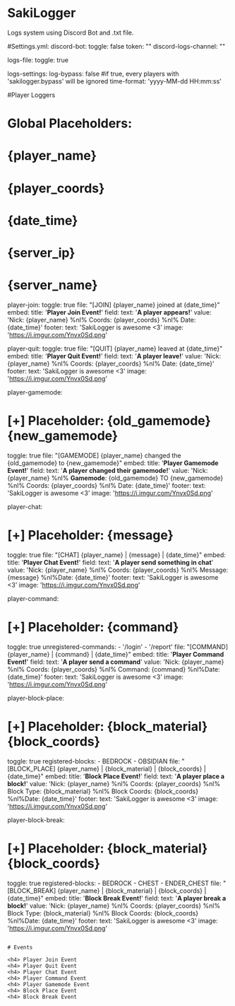 # SakiLogger
Logs system using Discord Bot and .txt file.

#Settings.yml:
discord-bot:
  toggle: false
  token: ""
  discord-logs-channel: ""

logs-file:
  toggle: true

logs-settings:
  log-bypass: false #if true, every players with 'sakilogger.bypass' will be ignored
  time-format: 'yyyy-MM-dd HH:mm:ss'

#Player Loggers

# Global Placeholders:
# {player_name}
# {player_coords}
# {date_time}
# {server_ip}
# {server_name}

player-join:
  toggle: true
  file: "[JOIN] {player_name} joined at {date_time}"
  embed:
    title: '**Player Join Event!**'
    field:
      text: '**A player appears!**'
      value: 'Nick: {player_name} %nl% Coords: {player_coords} %nl% Date: {date_time}'
    footer:
      text: 'SakiLogger is awesome <3'
      image: 'https://i.imgur.com/Ynvx0Sd.png'

player-quit:
  toggle: true
  file: "[QUIT] {player_name} leaved at {date_time}"
  embed:
    title: '**Player Quit Event!**'
    field:
      text: '**A player leave!**'
      value: 'Nick: {player_name} %nl% Coords: {player_coords} %nl% Date: {date_time}'
    footer:
      text: 'SakiLogger is awesome <3'
      image: 'https://i.imgur.com/Ynvx0Sd.png'

player-gamemode:
  # [+] Placeholder: {old_gamemode} {new_gamemode}
  toggle: true
  file: "[GAMEMODE] {player_name} changed the {old_gamemode} to {new_gamemode}"
  embed:
    title: '**Player Gamemode Event!**'
    field:
      text: '**A player changed their gamemode!**'
      value: 'Nick: {player_name} %nl% **Gamemode**: {old_gamemode} TO {new_gamemode} %nl% Coords: {player_coords} %nl% Date: {date_time}'
    footer:
      text: 'SakiLogger is awesome <3'
      image: 'https://i.imgur.com/Ynvx0Sd.png'

player-chat:
  # [+] Placeholder: {message}
  toggle: true
  file: "[CHAT] {player_name} | {message} | {date_time}"
  embed:
    title: '**Player Chat Event!**'
    field:
      text: '**A player send something in chat**'
      value: 'Nick: {player_name} %nl% Coords: {player_coords} %nl% Message: {message} %nl%Date: {date_time}'
    footer:
      text: 'SakiLogger is awesome <3'
      image: 'https://i.imgur.com/Ynvx0Sd.png'

player-command:
  # [+] Placeholder: {command}
  toggle: true
  unregistered-commands:
    - '/login'
    - '/report'
  file: "[COMMAND] {player_name} | {command} | {date_time}"
  embed:
    title: '**Player Command Event!**'
    field:
      text: '**A player send a command**'
      value: 'Nick: {player_name} %nl% Coords: {player_coords} %nl% Command: {command} %nl%Date: {date_time}'
    footer:
      text: 'SakiLogger is awesome <3'
      image: 'https://i.imgur.com/Ynvx0Sd.png'

player-block-place:
  # [+] Placeholder: {block_material} {block_coords}
  toggle: true
  registered-blocks:
    - BEDROCK
    - OBSIDIAN
  file: "[BLOCK_PLACE] {player_name} | {block_material} | {block_coords} | {date_time}"
  embed:
    title: '**Block Place Event!**'
    field:
      text: '**A player place a block!**'
      value: 'Nick: {player_name} %nl% Coords: {player_coords} %nl% Block Type: {block_material} %nl% Block Coords: {block_coords} %nl%Date: {date_time}'
    footer:
      text: 'SakiLogger is awesome <3'
      image: 'https://i.imgur.com/Ynvx0Sd.png'

player-block-break:
  # [+] Placeholder: {block_material} {block_coords}
  toggle: true
  registered-blocks:
    - BEDROCK
    - CHEST
    - ENDER_CHEST
  file: "[BLOCK_BREAK] {player_name} | {block_material} | {block_coords} | {date_time}"
  embed:
    title: '**Block Break Event!**'
    field:
      text: '**A player break a block!**'
      value: 'Nick: {player_name} %nl% Coords: {player_coords} %nl% Block Type: {block_material} %nl% Block Coords: {block_coords} %nl%Date: {date_time}'
    footer:
      text: 'SakiLogger is awesome <3'
      image: 'https://i.imgur.com/Ynvx0Sd.png'
```
 
# Events
 
<h4> Player Join Event
<h4> Player Quit Event
<h4> Player Chat Event
<h4> Player Command Event 
<h4> Player Gamemode Event
<h4> Block Place Event
<h4> Block Break Event

                          
